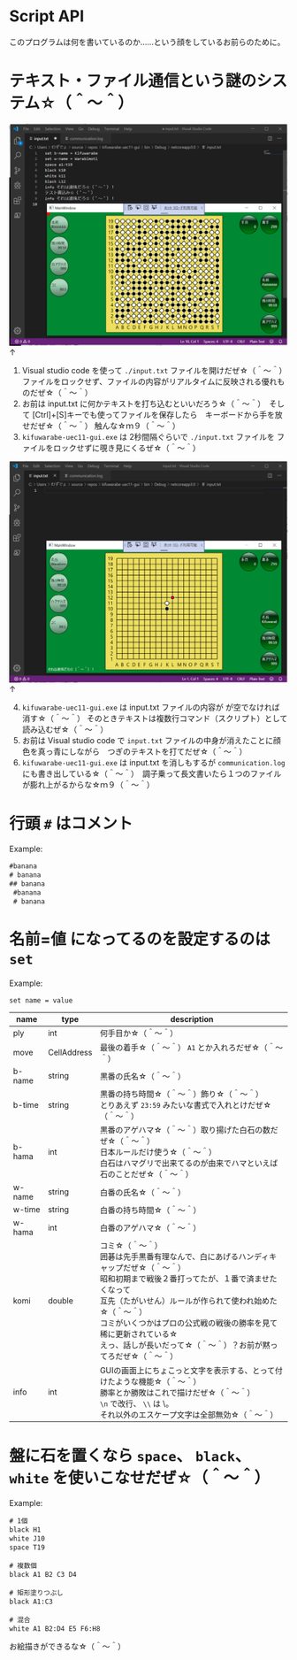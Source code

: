 # Script API


このプログラムは何を書いているのか……という顔をしているお前らのために。


# テキスト・ファイル通信という謎のシステム☆（＾～＾）

![screen-shot-1a1.png](./img/screen-shot-1a1.png)  
↑  

1. Visual studio code を使って `./input.txt` ファイルを開けだぜ☆（＾～＾） ファイルをロックせず、ファイルの内容がリアルタイムに反映される優れものだぜ☆（＾～＾）
2. お前は input.txt に何かテキストを打ち込むといいだろう☆（＾～＾）　そして [Ctrl]+[S]キーでも使ってファイルを保存したら　キーボードから手を放せだぜ☆（＾～＾） 触んな☆ｍ９（＾～＾） 
3. `kifuwarabe-uec11-gui.exe` は 2秒間隔ぐらいで `./input.txt` ファイルを ファイルをロックせずに覗き見にくるぜ☆（＾～＾）

![screen-shot-1a2.png](./img/screen-shot-1a2.png)  
↑  

4. `kifuwarabe-uec11-gui.exe` は input.txt ファイルの内容が が空でなければ 消す☆（＾～＾） そのときテキストは複数行コマンド（スクリプト）として読み込むぜ☆（＾～＾）
5. お前は Visual studio code で `input.txt` ファイルの中身が消えたことに顔色を真っ青にしながら　つぎのテキストを打てだぜ☆（＾～＾）
6. `kifuwarabe-uec11-gui.exe` は input.txt を消しもするが `communication.log` にも書き出している☆（＾～＾）　調子乗って長文書いたら１つのファイルが膨れ上がるからな☆ｍ９（＾～＾）


# 行頭 `#` はコメント


Example:


```
#banana
# banana
## banana
 #banana
 # banana
 ```


 # 名前=値 になってるのを設定するのは `set`


Example:


```
set name = value
```


|name|type|description|
|----|----|-----------|
|ply|int|何手目か☆（＾～＾）|
|move|CellAddress|最後の着手☆（＾～＾） `A1` とか入れろだぜ☆（＾～＾）|
|b-name|string|黒番の氏名☆（＾～＾）|
|b-time|string|黒番の持ち時間☆（＾～＾）飾り☆（＾～＾）<br/>とりあえず `23:59` みたいな書式で入れとけだぜ☆（＾～＾）|
|b-hama|int|黒番のアゲハマ☆（＾～＾）取り揚げた白石の数だぜ☆（＾～＾）<br/>日本ルールだけ使う☆（＾～＾）<br/>白石はハマグリで出来てるのが由来でハマといえば石のことだぜ☆（＾～＾）|
|w-name|string|白番の氏名☆（＾～＾）|
|w-time|string|白番の持ち時間☆（＾～＾）|
|w-hama|int|白番のアゲハマ☆（＾～＾）|
|komi|double|コミ☆（＾～＾）<br/>囲碁は先手黒番有理なんで、白にあげるハンディキャップだぜ☆（＾～＾）<br/>昭和初期まで戦後２番打ってたが、１番で済ませたくなって<br/>互先（たがいせん）ルールが作られて使われ始めた☆（＾～＾）<br/>コミがいくつかはプロの公式戦の戦後の勝率を見て稀に更新されている☆<br/>えっ、話しが長いだって☆（＾～＾）？お前が黙ってろだぜ☆（＾～＾）|
|info|int|GUIの画面上にちょこっと文字を表示する、とって付けたような機能☆（＾～＾）<br/>勝率とか勝敗はこれで描けだぜ☆（＾～＾）<br/>`\n` で改行、 `\\` は \。<br/>それ以外のエスケープ文字は全部無効☆（＾～＾）||


# 盤に石を置くなら `space`、 `black`、 `white` を使いこなせだぜ☆（＾～＾）


Example:


```
# 1個
black H1
white J10
space T19

# 複数個
black A1 B2 C3 D4

# 矩形塗りつぶし
black A1:C3

# 混合
white A1 B2:D4 E5 F6:H8
```

お絵描きができるな☆（＾～＾）

